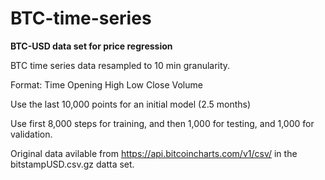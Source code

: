 # BTC-time-series
**BTC-USD data set for price regression**

BTC time series data resampled to 10 min granularity.

Format: Time Opening High Low Close Volume

Use the last 10,000 points for an initial model (2.5 months)

Use first 8,000 steps for training, and then 1,000 for testing, and 1,000 for validation.

Original data avilable from https://api.bitcoincharts.com/v1/csv/ in the bitstampUSD.csv.gz datta set.

